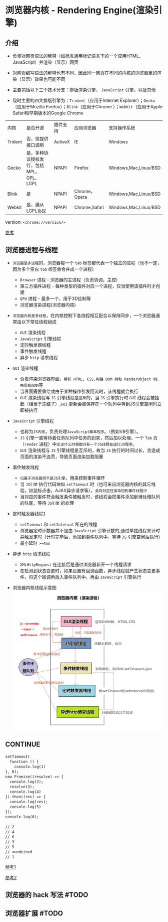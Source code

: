 # 浏览器内核 - Rendering Engine(渲染引擎)

## 介绍

* 负责对网页语法的解释（如标准通用标记语言下的一个应用HTML、JavaScript）并渲染（显示）网页

* 对网页编写语法的解释也有不同，因此同一网页在不同的内核的浏览器里的渲染（显示）效果也可能不同

* 主要包括以下三个技术分支：排版渲染引擎、 `JavaScript` 引擎，以及其他

* 现时主要的四大排版引擎为：`Trident`（应用于Internet Explorer）；`Gecko`（应用于Mozilla Firefox）；`Blink`（应用于Chrome ）；`WebKit`（应用于Apple Safari和早期版本的Google Chrome

<table>
<tbody>
<tr>
<td>内核</td>
<td>是否开源</td>
<td>插件支持</td>
<td>应用浏览器</td>
<td>支持操作系统</td>
</tr>
<tr>
<td>Trident</td>
<td>否，但提供接口调用</td>
<td>ActiveX</td>
<td>IE</td>
<td>Windows</td>
</tr>
<tr>
<td>Gecko</td>
<td>是，多种协议授权发行，包括MPL、GPL、LGPL</td>
<td>NPAPI</td>
<td>Firefox</td>
<td>Windows,Mac,Linux/BSD</td>
</tr>
<tr>
<td>Blink</td>
<td>是</td>
<td>NPAPI</td>
<td>Chrome，Opera</td>
<td>Windows,Mac,Linux/BSD</td>
</tr>
<tr>
<td>Webkit</td>
<td>是，遵从LGPL协议</td>
<td>NPAPI</td>
<td>Chrome,Safari</td>
<td>Windows,Mac,Linux/BSD</td>
</tr>
</tbody>
</table>

version: `<chrome://version/>`

[参考](https://www.bbsmax.com/A/kmzLxbDXzG/)

## 浏览器进程与线程

* `浏览器是多进程`的，浏览器每一个 `tab` 标签都代表一个独立的进程（也不一定，因为多个空白 `tab` 标签会合并成一个进程）
  * `Browser` 进程 - 浏览器的主进程（负责协调，主控）
  * 第三方插件进程 - 每种类型的插件对应一个进程，仅当使用该插件时才创建
  * `GPU` 进程 - 最多一个，用于3D绘制等
  * 浏览器渲染进程(浏览器内核)

* `浏览器内核是多线程`，在内核控制下各线程相互配合以保持同步，一个浏览器通常由以下常驻线程组成
  * `GUI` 渲染线程
  * `JavaScript` 引擎线程
  * 定时触发器线程
  * 事件触发线程
  * 异步 `http` 请求线程
* `GUI` 渲染线程
  * 负责渲染浏览器界面，`解析 HTML, CSS,构建 DOM 树和 RenderObject 树，布局和绘制`等
  * 当界面需要重绘或由于某种操作引发回流时，该线程就会执行
  * `GUI` 渲染线程与 `JS` 引擎线程是`互斥`的，当 `JS` 引擎执行时 `GUI` 线程会被挂起（相当于冻结了）,`GUI` 更新会被保存在一个队列中等到JS引擎空闲时立即被执行
* `JavaScript` 引擎线程
  * 也称为`JS内核`，负责处理`JavaScript脚本程序`。（例如V8引擎）。
  * `JS` 引擎一直等待着任务队列中任务的到来，然后加以处理，一个 `Tab` 页（`render` 进程）中`无论什么时候都只有一个JS线程在运行JS程序`。
  * `GUI` 渲染线程与 `JS` 引擎线程是互斥的，故当 `JS` 执行的时间过长，会造成页面的渲染不连贯，导致页面渲染加载阻塞
* 事件触发线程
  * `归属于浏览器而不是JS引擎`，用来控制事件循环
  * 当 `JS引擎` 执行代码块如 `setTimeout` 时（也可来自浏览器内核的其它线程，如鼠标点击，AJAX异步请求等），`会将对应任务添加到事件线程中`
  * 当对应的事件符合触发条件被触发时，该线程会把事件添加到待处理队列的队尾，等待 `JS引擎` 的处理
* 定时触发器线程[1](https://developer.mozilla.org/zh-CN/docs/Web/API/Window/setTimeout)
  * `setTimeout` 和 `setInterval` 所在的线程
  * 浏览器定时计数器并不是由 `JavaScript` 引擎计数的,通过单独线程来计时并触发定时（计时完毕后，添加到事件队列中，等待 `JS` 引擎空闲后执行）
  * 最小延时 `>=4ms`
* 异步 `http` 请求线程
  * `XMLHttpRequest` 在连接后是通过浏览器新开一个线程请求
  * 在检测到状态变更时，如果设置有回调函数，异步线程就产生状态变更事件，将这个回调再放入事件队列中，再由 `JavaScript` 引擎执行

* 浏览器内核线程示意图
![渲染进程](./asset/browser_kernel_rendering_process.png)

## CONTINUE
<!-- TODO -->
```JS
setTimeout(
  function () {
    console.log(1)
}, 0);
new Promise((resolve) => {
  console.log(2);
  resolve(3);
  console.log(4)
}).then((res) => {
  console.log(res);
  console.log(5)
});
console.log(6);

// 2
// 4
// 6
// 3
// 5
// <undeined
// 1
```

[参考1](https://www.imweb.io/topic/58e3bfa845e5c13468f567d5)

[参考2](https://segmentfault.com/a/1190000014018604)

## 浏览器的 hack 写法 #TODO

## 浏览器扩展 #TODO